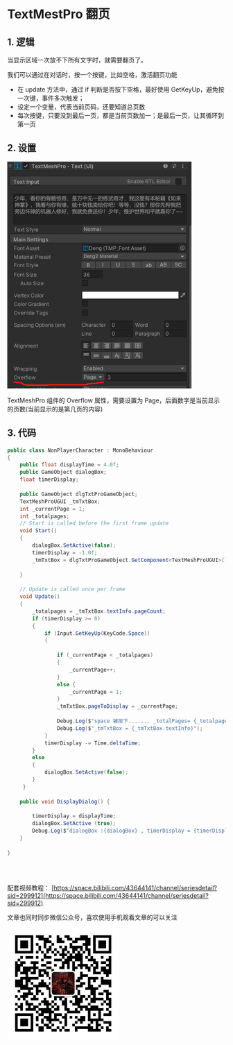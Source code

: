 # TextMestPro 翻页

## 1. 逻辑

当显示区域一次放不下所有文字时，就需要翻页了。

我们可以通过在对话时，按一个按键，比如空格，激活翻页功能

- 在 update 方法中，通过 if 判断是否按下空格，最好使用 GetKeyUp，避免按一次键，事件多次触发；
- 设定一个变量，代表当前页码，还要知道总页数
- 每次按键，只要没到最后一页，都是当前页数加一；是最后一页，让其循环到第一页

## 2. 设置

![](../../imgs/unity_tmp_paging.png)

TextMeshPro 组件的 Overflow 属性，需要设置为 Page，后面数字是当前显示的页数(当前显示的是第几页的内容)

## 3. 代码

```CS
public class NonPlayerCharacter : MonoBehaviour
{
    public float displayTime = 4.0f;
    public GameObject dialogBox;
    float timerDisplay;

    public GameObject dlgTxtProGameObject;
    TextMeshProUGUI _tmTxtBox;
    int _currentPage = 1;
    int _totalpages;
    // Start is called before the first frame update
    void Start()
    {
        dialogBox.SetActive(false);
        timerDisplay = -1.0f;
        _tmTxtBox = dlgTxtProGameObject.GetComponent<TextMeshProUGUI>();

    }

    // Update is called once per frame
    void Update()
    {
        _totalpages = _tmTxtBox.textInfo.pageCount;
        if (timerDisplay >= 0)
        {
            if (Input.GetKeyUp(KeyCode.Space))
            {

                if (_currentPage < _totalpages)
                {
                    _currentPage++;
                }
                else {
                    _currentPage = 1;
                }
                _tmTxtBox.pageToDisplay = _currentPage;

                Debug.Log($"space 被按下....... _totalPages= {_totalpages},  pageToDisplay = { _tmTxtBox.pageToDisplay}; _currentPage = {_currentPage}");
                Debug.Log($"_tmTxtBox = {_tmTxtBox.textInfo}");
            }
            timerDisplay -= Time.deltaTime;
        }
        else
        {
            dialogBox.SetActive(false);
        }
     }

    public void DisplayDialog() {

        timerDisplay = displayTime;
        dialogBox.SetActive (true);
        Debug.Log($"dialogBox :{dialogBox} , timerDisplay = {timerDisplay}");
    }

}
```

</br>
</hr>
</br>

配套视频教程：
[https://space.bilibili.com/43644141/channel/seriesdetail?sid=299912](https://space.bilibili.com/43644141/channel/seriesdetail?sid=299912)

文章也同时同步微信公众号，喜欢使用手机观看文章的可以关注

![](../../imgs/微信公众号二维码.jpg)

